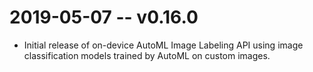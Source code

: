 # 2019-05-07 -- v0.16.0
- Initial release of on-device AutoML Image Labeling API using image
  classification models trained by AutoML on custom images.

